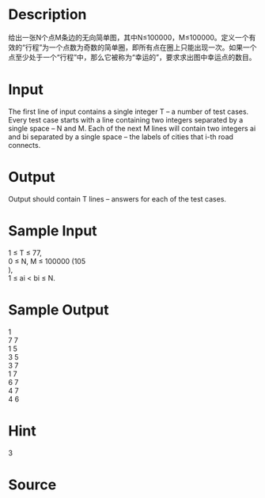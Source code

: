 
# Description

<div class="content">给出一张N个点M条边的无向简单图，其中N≤100000，M≤100000。定义一个有效的“行程”为一个点数为奇数的简单圈，即所有点在圈上只能出现一次。如果一个点至少处于一个“行程”中，那么它被称为“幸运的”，要求求出图中幸运点的数目。</div>

# Input

<div class="content">The first line of input contains a single integer T – a number of 
test cases. Every test case starts with a line containing two integers 
separated by a single space –  N and  M. Each of the next  M lines will 
contain two integers ai and bi separated by a single space – the labels 
of cities that i-th road connects. 
 </div>

# Output

<div class="content">Output should contain T lines – answers for each of the test cases. 
 </div>

# Sample Input

<div class="content"><span class="sampledata">1 ≤ T ≤ 77, <br/>
0 ≤ N, M ≤ 100000 (105<br/>
), <br/>
1 ≤ ai &lt; bi ≤ N. </span></div>

# Sample Output

<div class="content"><span class="sampledata">1 <br/>
7 7 <br/>
1 5 <br/>
3 5 <br/>
3 7 <br/>
1 7 <br/>
6 7 <br/>
4 7 <br/>
4 6 </span></div>

# Hint

<div class="content"><p>3</p></div>

# Source

<div class="content"><p><a href="problemset.php?search="></a></p></div>

